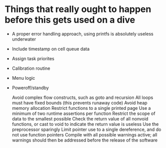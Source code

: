 # Things that really ought to happen before this gets used on a dive
- A proper error handling approach, using printfs is absolutely useless underwater
- Include timestamp on cell queue data
- Assign task priorites
- Calibration routine
- Menu logic
- Poweroff/standby



    Avoid complex flow constructs, such as goto and recursion
    All loops must have fixed bounds (this prevents runaway code)
    Avoid heap memory allocation
    Restrict functions to a single printed page
    Use a minimum of two runtime assertions per function
    Restrict the scope of data to the smallest possible
    Check the return value of all nonvoid functions, or cast to void to indicate the return value is useless
    Use the preprocessor sparingly
    Limit pointer use to a single dereference, and do not use function pointers
    Compile with all possible warnings active; all warnings should then be addressed before the release of the software